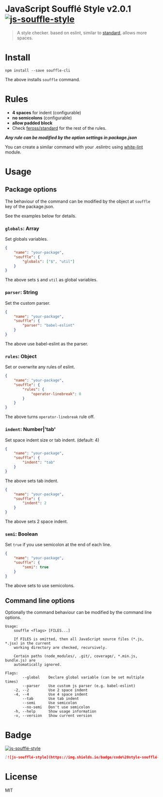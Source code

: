 # JavaScript Soufflé Style v2.0.1 [![js-souffle-style](https://img.shields.io/badge/code%20style-soufflé-brightgreen.svg)](https://github.com/kt3k/souffle)

> A style checker. based on eslint, similar to [standard](https://github.com/feross/standard), allows more spaces.

# Install

```
npm install --save souffle-cli
```

The above installs `souffle` command.

# Rules

- **4 spaces** for indent (configurable)
- **no semicolons** (configurable)
- **allow padded block**
- Check [feross/standard](https://github.com/feross/standard) for the rest of the rules.

***Any rule can be modified by the option settings in package.json***

You can create a similar command with your .eslintrc using [white-lint](https://github.com/kt3k/white-lint) module.

# Usage

## Package options

The behaviour of the command can be modified by the object at `souffle` key of the package.json.

See the examples below for details.

### `globals`: Array<String>

Set globals variables.

```json
{
    "name": "your-package",
    "souffle": {
        "globals": ["$", "util"]
    }
}
```

The above sets `$` and `util` as global variables.


### `parser`: String

Set the custom parser.

```json
{
    "name": "your-package",
    "souffle": {
        "parser": "babel-eslint"
    }
}
```

The above use babel-eslint as the parser.

### `rules`: Object

Set or overwrite any rules of eslint.

```json
{
    "name": "your-package",
    "souffle": {
        "rules": {
            "operator-linebreak": 0
        }
    }
}
```

The above turns `operator-linebreak` rule off.

### `indent`: Number|'tab'

Set space indent size or tab indent. (default: 4)

```json
{
    "name": "your-package",
    "souffle": {
        "indent": "tab"
    }
}
```

The above sets tab indent.

```json
{
    "name": "your-package",
    "souffle": {
        "indent": 2
    }
}
```

The above sets 2 space indent.

### `semi`: Boolean

Set `true` if you use semicolon at the end of each line.

```json
{
    "name": "your-package",
    "souffle": {
        "semi": true
    }
}
```

The above sets to use semicolons.

## Command line options

Optionally the command behaviour can be modified by the command line options.

```
Usage:
    souffle <flags> [FILES...]

    If FILES is omitted, then all JavaScript source files (*.js, *.jsx) in the current
    working directory are checked, recursively.

    Certain paths (node_modules/, .git/, coverage/, *.min.js, bundle.js) are
    automatically ignored.

Flags:
        --global    Declare global variable (can be set multiple times)
        --parser    Use custom js parser (e.g. babel-eslint)
    -2, --2         Use 2 space indent
    -4, --4         Use 4 space indent
        --tab       Use tab indent
        --semi      Use semicolon
        --no-semi   Don't use semicolon
    -h, --help      Show usage information
    -v, --version   Show current version
```

# Badge

[![js-soufflé-style](https://img.shields.io/badge/code%20style-soufflé-brightgreen.svg)](https://github.com/kt3k/souffle)

```md
[![js-soufflé-style](https://img.shields.io/badge/code%20style-soufflé-brightgreen.svg)](https://github.com/kt3k/souffle)
```


# License

MIT
